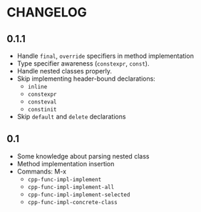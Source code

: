 # CHANGELOG

## 0.1.1

- Handle `final`, `override` specifiers in method implementation
- Type specifier awareness (`constexpr`, `const`).
- Handle nested classes properly.
- Skip implementing header-bound declarations:
    + `inline`
    + `constexpr`
    + `consteval`
    + `constinit`
- Skip `default` and `delete` declarations

## 0.1

- Some knowledge about parsing nested class
- Method implementation insertion
- Commands: M-x
  + `cpp-func-impl-implement`
  + `cpp-func-impl-implement-all`
  + `cpp-func-impl-implement-selected`
  + `cpp-func-impl-concrete-class`
